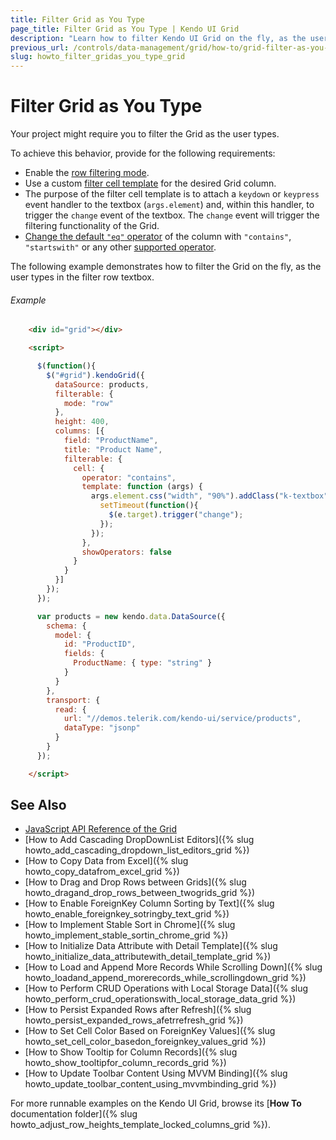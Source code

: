 ```yaml
---
title: Filter Grid as You Type
page_title: Filter Grid as You Type | Kendo UI Grid
description: "Learn how to filter Kendo UI Grid on the fly, as the user types in the filter row textbox."
previous_url: /controls/data-management/grid/how-to/grid-filter-as-you-type, /web/grid/how-to/grid-filter-as-you-type
slug: howto_filter_gridas_you_type_grid
---
```


# Filter Grid as You Type

Your project might require you to filter the Grid as the user types.

To achieve this behavior, provide for the following requirements:

* Enable the [row filtering mode](/api/javascript/ui/grid#configuration-filterable.mode).
* Use a custom [filter cell template](/api/javascript/ui/grid#configuration-columns.filterable.cell.template) for the desired Grid column.
* The purpose of the filter cell template is to attach a `keydown` or `keypress` event handler to the textbox (`args.element`) and, within this handler, to trigger the `change` event of the textbox. The `change` event will trigger the filtering functionality of the Grid.
* [Change the default `"eq"` operator](/api/javascript/ui/grid#configuration-columns.filterable.cell.operator) of the column with `"contains"`, `"startswith"` or any other [supported operator](/api/javascript/data/datasource#configuration-filter.operator).

The following example demonstrates how to filter the Grid on the fly, as the user types in the filter row textbox.

###### Example

```html
    <div id="grid"></div>

    <script>

      $(function(){
        $("#grid").kendoGrid({
          dataSource: products,
          filterable: {
            mode: "row"
          },
          height: 400,
          columns: [{
            field: "ProductName",
            title: "Product Name",
            filterable: {
              cell: {
                operator: "contains",
                template: function (args) {
                  args.element.css("width", "90%").addClass("k-textbox").keydown(function(e){
                    setTimeout(function(){
                      $(e.target).trigger("change");
                    });
                  });                	
                },
                showOperators: false
              }
            }
          }]
        });
      });

      var products = new kendo.data.DataSource({
        schema: {
          model: {
            id: "ProductID",
            fields: {
              ProductName: { type: "string" }
            }
          }
        },
        transport: {
          read: {
            url: "//demos.telerik.com/kendo-ui/service/products",
            dataType: "jsonp"
          }
        }
      });

    </script>
```

## See Also

* [JavaScript API Reference of the Grid](/api/javascript/ui/grid)
* [How to Add Cascading DropDownList Editors]({% slug howto_add_cascading_dropdown_list_editors_grid %})
* [How to Copy Data from Excel]({% slug howto_copy_datafrom_excel_grid %})
* [How to Drag and Drop Rows between Grids]({% slug howto_dragand_drop_rows_between_twogrids_grid %})
* [How to Enable ForeignKey Column Sorting by Text]({% slug howto_enable_foreignkey_sotringby_text_grid %})
* [How to Implement Stable Sort in Chrome]({% slug howto_implement_stable_sortin_chrome_grid %})
* [How to Initialize Data Attribute with Detail Template]({% slug howto_initialize_data_attributewith_detail_template_grid %})
* [How to Load and Append More Records While Scrolling Down]({% slug howto_loadand_append_morerecords_while_scrollingdown_grid %})
* [How to Perform CRUD Operations with Local Storage Data]({% slug howto_perform_crud_operationswith_local_storage_data_grid %})
* [How to Persist Expanded Rows after Refresh]({% slug howto_persist_expanded_rows_afetrrefresh_grid %})
* [How to Set Cell Color Based on ForeignKey Values]({% slug howto_set_cell_color_basedon_foreignkey_values_grid %})
* [How to Show Tooltip for Column Records]({% slug howto_show_tooltipfor_column_records_grid %})
* [How to Update Toolbar Content Using MVVM Binding]({% slug howto_update_toolbar_content_using_mvvmbinding_grid %})

For more runnable examples on the Kendo UI Grid, browse its [**How To** documentation folder]({% slug howto_adjust_row_heights_template_locked_columns_grid %}).
